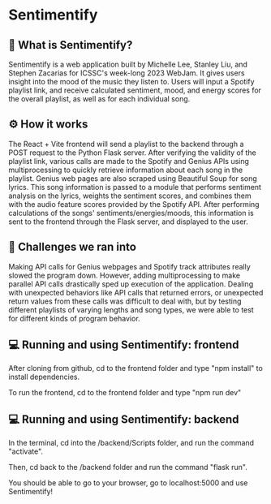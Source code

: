 # Sentimentify

## 📖 What is Sentimentify?
Sentimentify is a web application built by Michelle Lee, Stanley Liu, and Stephen Zacarias for ICSSC's week-long 2023 WebJam.
It gives users insight into the mood of the music they listen to. Users will input a Spotify playlist link, and receive calculated 
sentiment, mood, and energy scores for the overall playlist, as well as for each individual song. 

## ⚙️ How it works
The React + Vite frontend will send a playlist to the backend through a POST request to the Python Flask server. After verifying the
validity of the playlist link, various calls are made to the Spotify and Genius APIs using multiprocessing to quickly retrieve information about each song in the
playlist. Genius web pages are also scraped using Beautiful Soup for song lyrics. This song information is passed to a module that
performs sentiment analysis on the lyrics, weights the sentiment scores, and combines them with the audio feature scores provided by
the Spotify API. After performing calculations of the songs' sentiments/energies/moods, this information is sent to the frontend through
the Flask server, and displayed to the user.

## 🧠 Challenges we ran into
Making API calls for Genius webpages and Spotify track attributes really slowed the program down. However, adding multiprocessing
to make parallel API calls drastically sped up execution of the application. Dealing with unexpected behaviors like API calls that returned
errors, or unexpected return values from these calls was difficult to deal with, but by testing different playlists of varying lengths and
song types, we were able to test for different kinds of program behavior. 


## 💻 Running and using Sentimentify: frontend
After cloning from github, cd to the frontend folder and type "npm install" to install dependencies.

To run the frontend, cd to the frontend folder and type "npm run dev"

## 💻 Running and using Sentimentify: backend
In the terminal, cd into the /backend/Scripts folder, and run the command "activate".

Then, cd back to the /backend folder and run the command "flask run".

You should be able to go to your browser, go to localhost:5000 and use Sentimentify!
